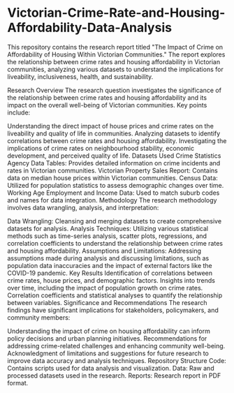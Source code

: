# Victorian-Crime-Rate-and-Housing-Affordability-Data-Analysis
This repository contains the research report titled "The Impact of Crime on Affordability of Housing Within Victorian Communities." The report explores the relationship between crime rates and housing affordability in Victorian communities, analyzing various datasets to understand the implications for liveability, inclusiveness, health, and sustainability.

Research Overview
The research question investigates the significance of the relationship between crime rates and housing affordability and its impact on the overall well-being of Victorian communities. Key points include:

Understanding the direct impact of house prices and crime rates on the liveability and quality of life in communities.
Analyzing datasets to identify correlations between crime rates and housing affordability.
Investigating the implications of crime rates on neighbourhood stability, economic development, and perceived quality of life.
Datasets Used
Crime Statistics Agency Data Tables: Provides detailed information on crime incidents and rates in Victorian communities.
Victorian Property Sales Report: Contains data on median house prices within Victorian communities.
Census Data: Utilized for population statistics to assess demographic changes over time.
Working Age Employment and Income Data: Used to match suburb codes and names for data integration.
Methodology
The research methodology involves data wrangling, analysis, and interpretation:

Data Wrangling: Cleansing and merging datasets to create comprehensive datasets for analysis.
Analysis Techniques: Utilizing various statistical methods such as time-series analysis, scatter plots, regressions, and correlation coefficients to understand the relationship between crime rates and housing affordability.
Assumptions and Limitations: Addressing assumptions made during analysis and discussing limitations, such as population data inaccuracies and the impact of external factors like the COVID-19 pandemic.
Key Results
Identification of correlations between crime rates, house prices, and demographic factors.
Insights into trends over time, including the impact of population growth on crime rates.
Correlation coefficients and statistical analyses to quantify the relationship between variables.
Significance and Recommendations
The research findings have significant implications for stakeholders, policymakers, and community members:

Understanding the impact of crime on housing affordability can inform policy decisions and urban planning initiatives.
Recommendations for addressing crime-related challenges and enhancing community well-being.
Acknowledgment of limitations and suggestions for future research to improve data accuracy and analysis techniques.
Repository Structure
Code: Contains scripts used for data analysis and visualization.
Data: Raw and processed datasets used in the research.
Reports: Research report in PDF format.
